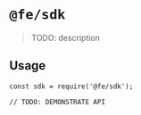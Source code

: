 # `@fe/sdk`

> TODO: description

## Usage

```
const sdk = require('@fe/sdk');

// TODO: DEMONSTRATE API
```
